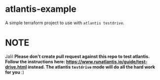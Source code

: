# atlantis-example
A simple terraform project to use with `atlantis testdrive`.

# NOTE
Jalil
**Please don't create pull request against this repo to test atlantis. Follow the instructions here: https://www.runatlantis.io/guide/test-drive.html instead. The atlantis `testdrive` mode will do all the hard work for you** :)
